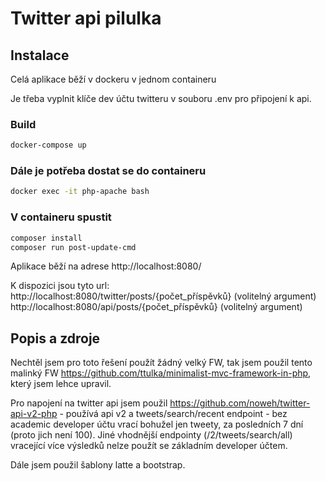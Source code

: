 # Twitter api pilulka

## Instalace

Celá aplikace běží v dockeru v jednom containeru

Je třeba vyplnit klíče dev účtu twitteru v souboru .env pro připojení k api.

### Build
```sh
docker-compose up
```

### Dále je potřeba dostat se do containeru
```sh
docker exec -it php-apache bash
```

### V containeru spustit
```sh
composer install
composer run post-update-cmd
```

Aplikace běží na adrese http://localhost:8080/

K dispozici jsou tyto url:
http://localhost:8080/twitter/posts/{počet_příspěvků} (volitelný argument)
http://localhost:8080/api/posts/{počet_příspěvků} (volitelný argument)

## Popis a zdroje
Nechtěl jsem pro toto řešení použít žádný velký FW, tak jsem použil tento malinký FW https://github.com/ttulka/minimalist-mvc-framework-in-php,
který jsem lehce upravil.

Pro napojení na twitter api jsem použil https://github.com/noweh/twitter-api-v2-php - používá api v2 a tweets/search/recent endpoint - bez academic developer účtu 
vrací bohužel jen tweety, za posledních 7 dní (proto jich není 100). Jiné vhodnější endpointy (/2/tweets/search/all) vracející více výsledků nelze použít se základním developer účtem.

Dále jsem použil šablony latte a bootstrap.